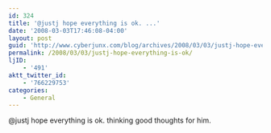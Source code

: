 ```yaml
---
id: 324
title: '@justj hope everything is ok. ...'
date: '2008-03-03T17:46:08-04:00'
layout: post
guid: 'http://www.cyberjunx.com/blog/archives/2008/03/03/justj-hope-everything-is-ok/'
permalink: /2008/03/03/justj-hope-everything-is-ok/
ljID:
    - '491'
aktt_twitter_id:
    - '766229753'
categories:
    - General
---
```


@justj hope everything is ok. thinking good thoughts for him.